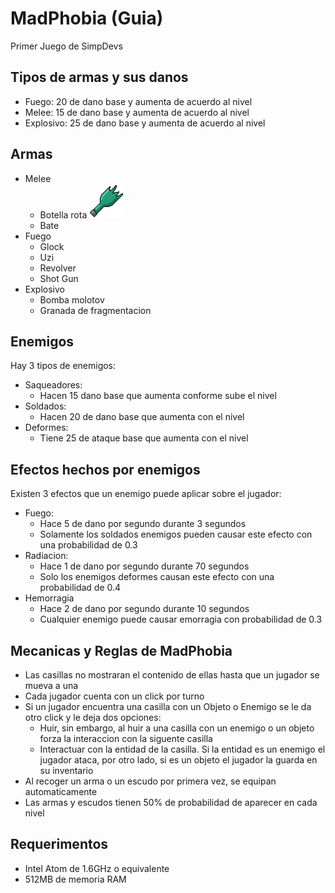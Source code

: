 # MadPhobia (Guia)
Primer Juego de SimpDevs

## Tipos de armas y sus danos
- Fuego: 20 de dano base y aumenta de acuerdo al nivel
- Melee: 15 de dano base y aumenta de acuerdo al nivel
- Explosivo: 25 de dano base y aumenta de acuerdo al nivel
## Armas
- Melee
  - Botella rota
  ![Botella rota](https://github.com/fwcheesecake/MadPhobia/blob/master/src/sprites/armas/meele/bottle.png)
  - Bate
- Fuego
  - Glock
  - Uzi
  - Revolver
  - Shot Gun
- Explosivo
  - Bomba molotov
  - Granada de fragmentacion
## Enemigos
Hay 3 tipos de enemigos:
- Saqueadores:
  - Hacen 15 dano base que aumenta conforme sube el nivel
- Soldados:
  - Hacen 20 de dano base que aumenta con el nivel
- Deformes:
  - Tiene 25 de ataque base que aumenta con el nivel
## Efectos hechos por enemigos
Existen 3 efectos que un enemigo puede aplicar sobre el jugador:
- Fuego: 
  - Hace 5 de dano por segundo durante 3 segundos
  - Solamente los soldados enemigos pueden causar este efecto con una probabilidad de 0.3
- Radiacion: 
  - Hace 1 de dano por segundo durante 70 segundos
  - Solo los enemigos deformes causan este efecto con una probabilidad de 0.4
- Hemorragia
  - Hace 2 de dano por segundo durante 10 segundos
  - Cualquier enemigo puede causar emorragia con probabilidad de 0.3
## Mecanicas y Reglas de MadPhobia
- Las casillas no mostraran el contenido de ellas hasta que un jugador se mueva a una
- Cada jugador cuenta con un click por turno
- Si un jugador encuentra una casilla con un Objeto o Enemigo se le da otro click y le deja dos opciones:
  - Huir, sin embargo, al huir a una casilla con un enemigo o un objeto forza la interaccion con la siguente casilla
  - Interactuar con la entidad de la casilla. Si la entidad es un enemigo el jugador ataca, por otro lado, si es un objeto el jugador la guarda en su inventario
- Al recoger un arma o un escudo por primera vez, se equipan automaticamente
- Las armas y escudos tienen 50% de probabilidad de aparecer en cada nivel
## Requerimentos
- Intel Atom de 1.6GHz o equivalente
- 512MB de memoria RAM
